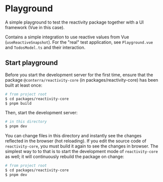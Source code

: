 # Playground

A simple playground to test the reactivity package together with a UI framework (Vue in this case).

Contains a simple integration to use reactive values from Vue (`useReactiveSnapshot`).
For the "real" test application, see `Playground.vue` and `TodosModel.ts` and their interaction.

## Start playground

Before you start the development server for the first time, ensure that the package `@conterra/reactivity-core` (in packages/reactivity-core) has been built at least once:

```bash
# from project root
$ cd packages/reactivity-core
$ pnpm build
```

Then, start the development server:

```bash
# in this directory
$ pnpm dev
```

You can change files in this directory and instantly see the changes reflected in the browser (hot reloading).
If you edit the source code of `reactivity-core`, you must build it again to see the changes in browser.
The simplest way to to that is to start the development mode of `reactivity-core` as well; it will continuously rebuild the package on change:

```bash
# from project root
$ cd packages/reactivity-core
$ pnpm dev
```
